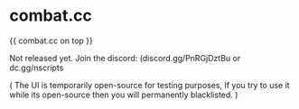 # combat.cc
{{ combat.cc on top }}

Not released yet.
Join the discord: (discord.gg/PnRGjDztBu or dc.gg/nscripts

( The UI is temporarily open-source for testing purposes, If you try to use it while its open-source then you will permanently blacklisted. )
